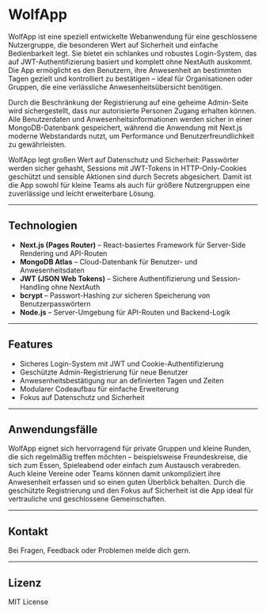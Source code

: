 # WolfApp

WolfApp ist eine speziell entwickelte Webanwendung für eine geschlossene Nutzergruppe, die besonderen Wert auf Sicherheit und einfache Bedienbarkeit legt. Sie bietet ein schlankes und robustes Login-System, das auf JWT-Authentifizierung basiert und komplett ohne NextAuth auskommt. Die App ermöglicht es den Benutzern, ihre Anwesenheit an bestimmten Tagen gezielt und kontrolliert zu bestätigen – ideal für Organisationen oder Gruppen, die eine verlässliche Anwesenheitsübersicht benötigen.

Durch die Beschränkung der Registrierung auf eine geheime Admin-Seite wird sichergestellt, dass nur autorisierte Personen Zugang erhalten können. Alle Benutzerdaten und Anwesenheitsinformationen werden sicher in einer MongoDB-Datenbank gespeichert, während die Anwendung mit Next.js moderne Webstandards nutzt, um Performance und Benutzerfreundlichkeit zu gewährleisten.

WolfApp legt großen Wert auf Datenschutz und Sicherheit: Passwörter werden sicher gehasht, Sessions mit JWT-Tokens in HTTP-Only-Cookies geschützt und sensible Aktionen sind durch Secrets abgesichert. Damit ist die App sowohl für kleine Teams als auch für größere Nutzergruppen eine zuverlässige und leicht erweiterbare Lösung.

---

## Technologien

- **Next.js (Pages Router)** – React-basiertes Framework für Server-Side Rendering und API-Routen
- **MongoDB Atlas** – Cloud-Datenbank für Benutzer- und Anwesenheitsdaten
- **JWT (JSON Web Tokens)** – Sichere Authentifizierung und Session-Handling ohne NextAuth
- **bcrypt** – Passwort-Hashing zur sicheren Speicherung von Benutzerpasswörtern
- **Node.js** – Server-Umgebung für API-Routen und Backend-Logik

---

## Features

- Sicheres Login-System mit JWT und Cookie-Authentifizierung
- Geschützte Admin-Registrierung für neue Benutzer
- Anwesenheitsbestätigung nur an definierten Tagen und Zeiten
- Modularer Codeaufbau für einfache Erweiterung
- Fokus auf Datenschutz und Sicherheit

---

## Anwendungsfälle

WolfApp eignet sich hervorragend für private Gruppen und kleine Runden, die sich regelmäßig treffen möchten – beispielsweise Freundeskreise, die sich zum Essen, Spieleabend oder einfach zum Austausch verabreden. Auch kleine Vereine oder Teams können damit unkompliziert ihre Anwesenheit erfassen und so einen guten Überblick behalten. Durch die geschützte Registrierung und den Fokus auf Sicherheit ist die App ideal für vertrauliche und geschlossene Gemeinschaften.

---

## Kontakt

Bei Fragen, Feedback oder Problemen melde dich gern.

---

## Lizenz

MIT License

